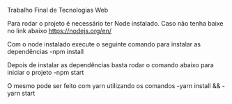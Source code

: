 Trabalho Final de Tecnologias Web

Para rodar o projeto é necessário ter Node instalado. Caso não tenha baixe no link abaixo https://nodejs.org/en/

Com o node instalado execute o seguinte comando para instalar as dependências -npm install

Depois de instalar as dependências basta rodar o comando abaixo para iniciar o projeto -npm start

O mesmo pode ser feito com yarn utilizando os comandos -yarn install && -yarn start